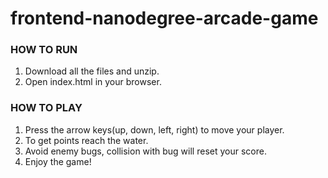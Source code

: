 frontend-nanodegree-arcade-game
===============================

<h3>HOW TO RUN</h3>
<ol>
<li>Download all the files and unzip.</li>
<li>Open index.html in your browser.</li>
</ol>
<h3>HOW TO PLAY</h3>
<ol>
<li>Press the arrow keys(up, down, left, right) to move your player.</li>
<li>To get points reach the water.</li>
<li>Avoid enemy bugs, collision with bug will reset your score.</li>
<li>Enjoy the game!</li>
</ol>
